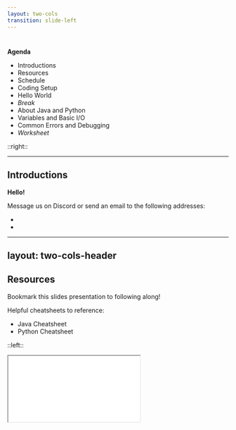 ```yaml
---
layout: two-cols
transition: slide-left
---
```


# <DateTitle offset=0 />

**Agenda**

- Introductions
- Resources
- Schedule
- Coding Setup
- Hello World
- *Break*
- About Java and Python
- Variables and Basic I/O
- Common Errors and Debugging
- *Worksheet*

::right::

<Toc minDepth=2 mode="onlyCurrentTree" />

---

## Introductions

**Hello!**

Message us on Discord or send an email to the following addresses:
- <code><Obfuscate ob="aW93YWNpdHltYXRoY2lyY2xlQGdtYWlsLmNvbQo=" /></code>
- <code><Obfuscate ob="YWxleHlhbzJAaWxsaW5vaXMuZWR1Cg==" /></code>

<!-- We'll be using two programming languages. Transitioning from Python to Java, but still including Python. -->

---
layout: two-cols-header
---

## Resources

Bookmark this slides presentation to following along!  
<PageURL />

Helpful cheatsheets to reference:
- <Link to="unavailable">Java Cheatsheet</Link>
- <Link to="unavailable">Python Cheatsheet</Link>

::left::

<iframe src="unavailable" />

::right::

<iframe src="unavailable" />

---

## Schedule

### Week 1 - Foundations - <DateTitle offset=0 /> to <DateTitle offset=4 />

| <DateTitle offset=0 /> | <DateTitle offset=1 /> | <DateTitle offset=2 /> | <DateTitle offset=3 /> | <DateTitle offset=4 /> |
| :---: | :---: | :---: | :---: | :---: |
| Variables, Data Types, I/O | Using Data Types and Variables | Arrays, Strings, Functions, Intro to Classes, Control Flow | Data Structures, ADTs, Polymorphism | Call Stacks, Recusion |

### Week 2 - Projects - <DateTitle offset=7 /> to <DateTitle offset=11 />

| <DateTitle offset=7 /> | <DateTitle offset=8 /> | <DateTitle offset=9 /> | <DateTitle offset=10 /> | <DateTitle offset=11 /> |
| :---: | :---: | :---: | :---: | :---: |
| ANSI Escape Sequences | Lambdas, File I/O | Time, Networking | GUIs, Multithreading | Project Presentations |

<v-click>

### Worksheets

- Worksheets will be frequently assigned, but <span v-mark.underline.pink="+1">are not graded</span>.
- You may check your answers against the answer keys.
- <span v-mark.underline.pink="+1">Both will be posted on these slides.</span>

</v-click>

---

## Setup

<v-clicks>

<div>

- Click on the button below to open up a **Binder**.

<AutoFitText min=0 max=1>
<span v-mark.circle.pink="1">

[![Binder](https://mybinder.org/badge_logo.svg)](https://mybinder.org/v2/gh/ObjectOops/icmc/HEAD?urlpath=vscode)

</span>
</AutoFitText>

**Always use this button to open Binder.**

</div>

- We will use Binders during camp. <span text-sm>*The Binder service is generously provided for free, but we don't want to overuse it.*</span>

<div>

- When programming outside of class, here are some other options:
  1. Install an editor + Java and/or Python on a non-Chromebook device.<br>
  <span text-sm>You can ask us for guidance.</span>
  2. [Replit](https://replit.com/)
  3. [JavaFiddle](https://javafiddle.leaningtech.com/) (Java)
  4. [JupyterLite](https://jupyterlite.rtfd.io/en/stable/try/lab) (Python)

</div>

</v-clicks>

<!-- Binder, JavaFiddle, and JupyterLite don't save your files since they don't require an account. -->

---

### Using Binder

> <span text-sm>Instructor Guided</span>

<Transform scale=1.3>

<Excalidraw drawFilePath="/days/day01/using_binder.excalidraw.json" darkMode />

</Transform>

<!-- Students should now run Hello World! -->

---

## Break

Have a break!

<RandomPicture />

---
layout: two-cols-header
---

## About Java and Python

### Java <logos-java />

::left::

<v-clicks depth=2>

- Java 1.0 was released in 1996
  - Not that old, still very popular
- Originally designed for TV
- Versions: 1.0, 1.1, ..., 1.4, <v-click hide at="5">?</v-click><v-click at="5">5.0, 6, 7, ...</v-click>
- <span text-sm>Versions you should care about (LTS):</span> 8, 11, 17, 21
- <span v-mark.underline.purple="6" border>**Java <logos-java /> and JavaScript <logos-javascript /> are different!**</span>

</v-clicks>
<v-click>

![Minecraft Java Edition](https://www.minecraft.net/content/dam/minecraftnet/archive/4899721d4702ec8e8d548201fb6da050-pre_1122_title.png)

</v-click>

::right::

<v-click>

#### FIRST Robotics

There are many high school robotics teams around Iowa City that use **Java**!  
*Consider joining one!*

**FTC** Teams:
- West High: Trobotix 8696
- City High: Raw Bacon 8743
- Liberty High: ThunderBots 22064

**FRC** Team:  
- Iowa City: Children of the Corn 167

</v-click>

---
zoom: 0.7
---

|  |  |  |
| :---: | :---: | :---: |
| <img width=250 alt="CENTERSTAGE" src="https://8696-trobotix.github.io/images/CENTERSTAGE/CenterstageImg.jpg"> | <img width=250 alt="Pumpkin" src="https://8696-trobotix.github.io/images/CENTERSTAGE/Trobotix2.png"> | <img width=250 alt="167" src="https://static.wixstatic.com/media/5fceb1_90f24f615f1842ad8683642600f7eb66~mv2.jpg/v1/fill/w_756,h_646,al_c,q_85,usm_0.66_1.00_0.01,enc_avif,quality_auto/2024.jpg"> |

<SlidevVideo controls>
  <source src="/days/day01/robot.mp4" type="video/mp4" />
  <p>Your browser does not support this video.</p>
</SlidevVideo>

---
layout: two-cols
hideInToc: true
---

### Python <logos-python />

<v-clicks>

- Python 0.9.0 was released in 1991
- Two variants: Python 2 & Python 3
  - Don't use 2, use 3
- As of writing this slide, the latest version is **3**.13.5
- We will mainly be using Java (it's more straight forward)
  - Python is handy for some things

</v-clicks>

<v-click>Animations made with Python! <carbon-arrow-right /></v-click>

::right::

<SlidevVideo autoplay loop controls>
  <source src="https://www.manim.community/examples/ContinuousMotion.webm" type="video/webm" />
  <p>Your browser does not support this video.</p>
</SlidevVideo>

<SlidevVideo autoplay loop controls>
  <source src="https://www.manim.community/examples/OpeningManim.webm" type="video/webm" />
  <p>Your browser does not support this video.</p>
</SlidevVideo>

---

## Explanation

<Excalidraw drawFilePath="/days/day01/run_steps.excalidraw.json" darkMode />

---
hideInToc: true
---

## Explanation - Cont.

<logos-java />

```java {all|1|3,4,6,7|4,6|5|9-13|all}
package src.workbench; // Main.java is in a folder called workbench, which is in a folder called src.

public class Main { // You can think of the Main class as the command center of the program.
    public static void main(String[] args) { // The main function is where your code starts executing.
        System.out.println("Hello, world!"); // Outputs: Hello, world!
    }
}

// This is a comment. It will be ignored by the program.
/*
This comment
can be on multiple lines.
*/
```

<logos-python />

```py {none|1,2|4-8|all}
# Python starts running immediately from line 1.
print("Hello, world!") # In Python, any file can run on its own.

# This is a comment.
"""
This comment
can be on multiple lines.
"""
```

<!-- Note that the double quotes for strings are necessary, but won't be printed! -->

---

## Keyboard Map

<Excalidraw drawFilePath="/days/day01/keyboard_map.excalidraw.json" darkMode />

---

## Variables

<v-clicks>

- A variable represents a piece of data
- Every piece of data has a **type**
  - The most basic types are called **primitive types**

| *Groups* | Integers | Floating-Point | Boolean | Characters |
| :--- | :--- | :--- | :--- | :--- |
| *Types* | `byte`, `short`, <span v-mark.circle.pink="2">`int`</span>, `long` | `float`, <span v-mark.circle.pink="2">`double`</span> | `boolean` | `char` |
| *Examples* | 0, -1, 32 | 3.14, -100.0, 0.0 | `true` or `false` | a, b, c, *, / |

<span text-sm>Visit this website to learn more: [docs.oracle.com](https://docs.oracle.com/javase/tutorial/java/nutsandbolts/datatypes.html)</span>

<Transform scale=0.9>

- Every variable has a name, names follow specific rules
  - Example valid names: `num`, `myNum`, `NUM`, `_num_`, `num1`  
  <span text-sm>(`_` is the only special character that can be used)</span>
  - Example invalid names: `int`, `my num`, `☹️`, `num`, `%num%`, `1num`, `my-num`

</Transform>

</v-clicks>

<!-- Talk about what each type means. -->

---

<logos-java />

```java {monaco-run} {autorun:false}
public class Main {
    public static void main(String[] args) {
        
        int exampleVariable = 5;
        
        System.out.println("Value of exampleVariable: " + exampleVariable);
    }
}
```

<logos-python />

```python {monaco-run} {autorun:false}
example_variable = 5 # Notice that Python automatically infers the type of the variable.

print("Value of exampleVariable:", example_variable)
```

<!-- 
Demo each type.
Discuss the pattern behind each of these types (small data).
Note about the assignment operator.
-->

---

- More complex data requires more complex types
  - These are called **reference types**
- Two commonly used **reference types** are *strings* and *arrays*

<v-click>

<logos-java />

```java {monaco-run} {autorun:false}
import java.util.Arrays;

public class Main {
    public static void main(String[] args) {
        // `String` must be capitalized! Value inside "".
        String videoGame = "Minecraft: Java Edition";
        int[] ratings = {1, 3, 2, 4, 5};
        // int[] ratings = new int[10];
        System.out.println("Video Game: " + videoGame + " Ratings: " + Arrays.toString(ratings));
    }
}
```

<logos-python /> <span text-sm>(Python actually calls this a *list*, which is similar to *arrays*.)</span>

```python {monaco-run} {autorun:false}
name = "Alice"
friends = ["Bob", "Charlie", "Dennis"]
print("Name:", name, "Friends:", friends)
```

</v-click>

<!-- Inform students that we will be learning more about arrays and strings in a later session. -->

---

### Summary

<logos-java />

<Excalidraw drawFilePath="/days/day01/variables_summary.excalidraw.json" darkMode />

---

## Basic I/O

- I/O means **I**nput / **O**utput
- Simplification:
  - By default, programs use the *terminal* to output
  - Also use the terminal to input text

<logos-java />

```java {all|1|5|7-9|12|all}
import java.util.Scanner; // Required to use the scanner.

public class Main {
    public static void main(String[] args) {
        Scanner scan = new Scanner(Systen.in); // Initialize a scanner.
        
        int num = scan.nextInt();        // `nextInt` gets an integer.
        double num2 = scan.nextDouble(); // `nextDouble` gets a floating-point.
        String s = scan.nextLine();      // `nextLine` gets a string.
        
        System.out.println("Values: " + num + " " + num2 + " " + s);
        scan.close() // Remember to close the scanner.
    }
}
```

<!--
These examples need to be run in an external environment.
Use to illustrate errors (errors covered next).

Python example on next slide.
-->

---

<logos-python />

```py
num = int(input("Enter a number: "))          # Get an integer.
num2 = float(input("Enter another number: ")) # Get a floating-point.
s = input("Enter a string: ")                 # Get a string.
```

<!--
These examples need to be run in an external environment.
Use to illustrate errors (errors covered next).
-->

---

## Errors

<v-clicks>

- You will encounter many errors while programming
  - **Compile-time errors**: occur before you run the program
  - **Run-time errors**: occur when the program is running

Find the error:

<logos-java />

````md magic-move
```java
System.out.println("Hello, world!"
```
```java
System.out.println("Hello, world!");
```
````

<span text-sm>Syntax Error <carbon-arrow-up /></span>

````md magic-move
```java
int number = "123";
```
```java
int number = 123;
```
````

<span text-sm>Type Error <carbon-arrow-up /></span>

```java
int a = 5;
int b = 0;
int result = a / b;
```

<span text-sm>Runtime Error: Divide by Zero <carbon-arrow-up /></span>

</v-clicks>

<!-- Discuss how to diagnose errors in the terminal output in external environment. -->

---

## Worksheet

[Click here to access the worksheet.](worksheets/worksheet01/worksheet01.pdf)

[Click here to access the answer key.](worksheets/worksheet01/answers01.pdf)
